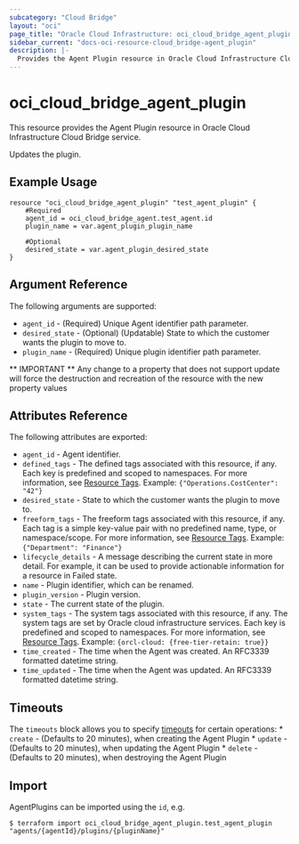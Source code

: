 ```yaml
---
subcategory: "Cloud Bridge"
layout: "oci"
page_title: "Oracle Cloud Infrastructure: oci_cloud_bridge_agent_plugin"
sidebar_current: "docs-oci-resource-cloud_bridge-agent_plugin"
description: |-
  Provides the Agent Plugin resource in Oracle Cloud Infrastructure Cloud Bridge service
---
```


# oci_cloud_bridge_agent_plugin
This resource provides the Agent Plugin resource in Oracle Cloud Infrastructure Cloud Bridge service.

Updates the plugin.

## Example Usage

```hcl
resource "oci_cloud_bridge_agent_plugin" "test_agent_plugin" {
	#Required
	agent_id = oci_cloud_bridge_agent.test_agent.id
	plugin_name = var.agent_plugin_plugin_name

	#Optional
	desired_state = var.agent_plugin_desired_state
}
```

## Argument Reference

The following arguments are supported:

* `agent_id` - (Required) Unique Agent identifier path parameter.
* `desired_state` - (Optional) (Updatable) State to which the customer wants the plugin to move to.
* `plugin_name` - (Required) Unique plugin identifier path parameter.


** IMPORTANT **
Any change to a property that does not support update will force the destruction and recreation of the resource with the new property values

## Attributes Reference

The following attributes are exported:

* `agent_id` - Agent identifier.
* `defined_tags` - The defined tags associated with this resource, if any. Each key is predefined and scoped to namespaces. For more information, see [Resource Tags](https://docs.cloud.oracle.com/iaas/Content/General/Concepts/resourcetags.htm). Example: `{"Operations.CostCenter": "42"}` 
* `desired_state` - State to which the customer wants the plugin to move to.
* `freeform_tags` - The freeform tags associated with this resource, if any. Each tag is a simple key-value pair with no predefined name, type, or namespace/scope. For more information, see [Resource Tags](https://docs.cloud.oracle.com/iaas/Content/General/Concepts/resourcetags.htm). Example: `{"Department": "Finance"}` 
* `lifecycle_details` - A message describing the current state in more detail. For example, it can be used to provide actionable information for a resource in Failed state.
* `name` - Plugin identifier, which can be renamed.
* `plugin_version` - Plugin version.
* `state` - The current state of the plugin.
* `system_tags` - The system tags associated with this resource, if any. The system tags are set by Oracle cloud infrastructure services. Each key is predefined and scoped to namespaces. For more information, see [Resource Tags](https://docs.cloud.oracle.com/iaas/Content/General/Concepts/resourcetags.htm). Example: `{orcl-cloud: {free-tier-retain: true}}` 
* `time_created` - The time when the Agent was created. An RFC3339 formatted datetime string.
* `time_updated` - The time when the Agent was updated. An RFC3339 formatted datetime string.

## Timeouts

The `timeouts` block allows you to specify [timeouts](https://registry.terraform.io/providers/oracle/oci/latest/docs/guides/changing_timeouts) for certain operations:
	* `create` - (Defaults to 20 minutes), when creating the Agent Plugin
	* `update` - (Defaults to 20 minutes), when updating the Agent Plugin
	* `delete` - (Defaults to 20 minutes), when destroying the Agent Plugin


## Import

AgentPlugins can be imported using the `id`, e.g.

```
$ terraform import oci_cloud_bridge_agent_plugin.test_agent_plugin "agents/{agentId}/plugins/{pluginName}" 
```

